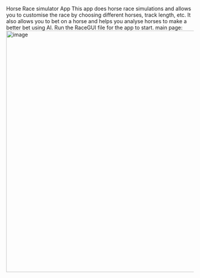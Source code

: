 Horse Race simulator App 
This app does horse race simulations and allows you to customise the race by choosing different horses, track length, etc.
It also allows you to bet on a horse and helps you analyse horses to make a better bet using AI. 
Run the RaceGUI file for the app to start.
main page:
<img width="649" alt="image" src="https://github.com/Sabaghzd/HorseRaceSimulatorProject/assets/98692878/b6b40867-1154-4226-9d97-042648a4c059">
